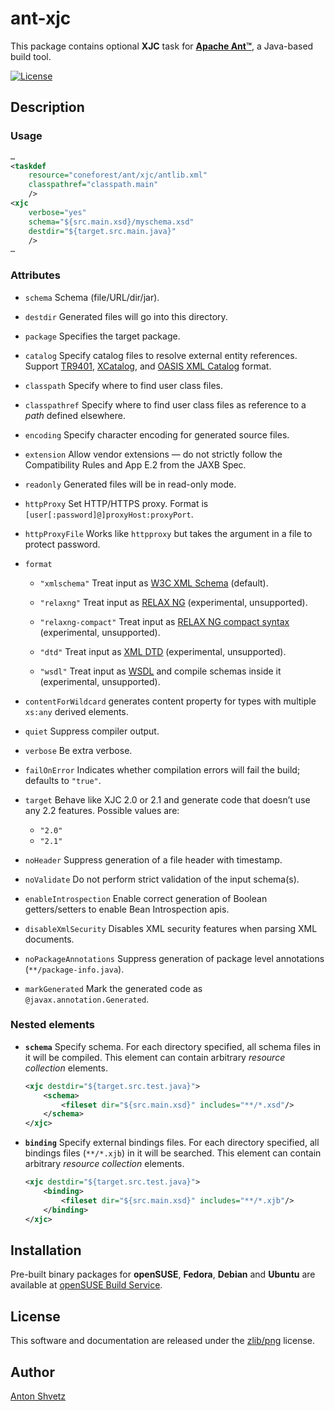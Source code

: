 # **ant-xjc**

This package contains optional **XJC** task for [**Apache Ant™**](http://ant.apache.org/), a Java-based build tool.

[![License](https://img.shields.io/badge/license-zlib%2Fpng-blue.svg)](http://opensource.org/licenses/Zlib)

## Description

### Usage

```xml
…
<taskdef
    resource="coneforest/ant/xjc/antlib.xml"
    classpathref="classpath.main"
    />
<xjc
    verbose="yes"
    schema="${src.main.xsd}/myschema.xsd"
    destdir="${target.src.main.java}"
    />
…
```

### Attributes

* `schema`
Schema (file/URL/dir/jar).

* `destdir`
Generated files will go into this directory.

* `package`
Specifies the target package.

* `catalog`
Specify catalog files to resolve external entity references. Support [TR9401](https://www.oasis-open.org/specs/a401.htm), [XCatalog](http://xml.coverpages.org/XCatalog9807.html), and [OASIS XML Catalog](https://www.oasis-open.org/committees/entity/spec-2001-08-06.html) format.

* `classpath`
Specify where to find user class files.

* `classpathref`
Specify where to find user class files as reference to a _path_ defined elsewhere.

* `encoding`
Specify character encoding for generated source files.

* `extension`
Allow vendor extensions — do not strictly follow the Compatibility Rules and App E.2 from the JAXB Spec.

* `readonly`
Generated files will be in read-only mode.

* `httpProxy`
Set HTTP/HTTPS proxy. Format is `[user[:password]@]proxyHost:proxyPort`.

* `httpProxyFile`
Works like `httpproxy` but takes the argument in a file to protect password.

* `format`
	* `"xmlschema"`
	Treat input as [W3C XML Schema](https://www.w3.org/TR/xmlschema11-1/) (default).

    * `"relaxng"`
	Treat input as [RELAX NG](http://relaxng.org/spec-20011203.html) (experimental, unsupported).

	* `"relaxng-compact"`
	Treat input as [RELAX NG compact syntax](http://relaxng.org/compact-20021121.html) (experimental, unsupported).

	* `"dtd"`
	Treat input as [XML DTD](http://www.w3.org/TR/REC-xml/#dt-doctype) (experimental, unsupported).

	* `"wsdl"`
	Treat input as [WSDL](http://www.w3.org/TR/wsdl20/) and compile schemas inside it (experimental, unsupported).

* `contentForWildcard`
generates content property for types with multiple `xs:any` derived elements.

* `quiet`
Suppress compiler output.

* `verbose`
Be extra verbose.

* `failOnError`
Indicates whether compilation errors will fail the build; defaults to `"true"`.

* `target`
Behave like XJC 2.0 or 2.1 and generate code that doesn’t use any 2.2 features. Possible values are:
	* `"2.0"`
	* `"2.1"`

* `noHeader`
Suppress generation of a file header with timestamp.

* `noValidate`
Do not perform strict validation of the input schema(s).

* `enableIntrospection`
Enable correct generation of Boolean getters/setters to enable Bean Introspection apis.

* `disableXmlSecurity`
Disables XML security features when parsing XML documents.

* `noPackageAnnotations`
Suppress generation of package level annotations (`**/package-info.java`).

* `markGenerated`
Mark the generated code as `@javax.annotation.Generated`.

### Nested elements

* **`schema`**
Specify schema. For each directory specified, all schema files in it will be compiled. This element can contain arbitrary _resource collection_ elements.
    ```xml
    <xjc destdir="${target.src.test.java}">
        <schema>
            <fileset dir="${src.main.xsd}" includes="**/*.xsd"/>
        </schema>
    </xjc>
    ```

* **`binding`**
Specify external bindings files. For each directory specified, all bindings files (`**/*.xjb`) in it will be searched. This element can contain arbitrary _resource collection_ elements.
    ```xml
    <xjc destdir="${target.src.test.java}">
        <binding>
            <fileset dir="${src.main.xsd}" includes="**/*.xjb"/>
        </binding>
    </xjc>
    ```

## Installation

Pre-built binary packages for **openSUSE**, **Fedora**, **Debian** and
**Ubuntu** are available at [openSUSE Build
Service](https://software.opensuse.org/download.html?project=home%3Aconcyclic&package=ant-xjc).


## License

This software and documentation are released under the [zlib/png](LICENSE) license.

## Author
[Anton Shvetz](mailto:tz@sectorb.msk.ru?subject=ant-xjc)

